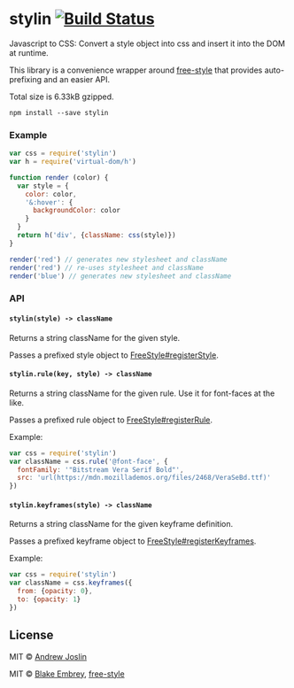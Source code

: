 # stylin [![Build Status](https://travis-ci.org/ajoslin/stylin.svg?branch=master)](https://travis-ci.org/ajoslin/stylin)

Javascript to CSS: Convert a style object into css and insert it into the DOM at runtime.

This library is a convenience wrapper around [free-style](https://github.com/blakeembrey/free-style) that provides auto-prefixing and an easier API.

Total size is 6.33kB gzipped.

```
npm install --save stylin
```

### Example

```js
var css = require('stylin')
var h = require('virtual-dom/h')

function render (color) {
  var style = {
    color: color,
    '&:hover': {
      backgroundColor: color
    }
  }
  return h('div', {className: css(style)})
}

render('red') // generates new stylesheet and className
render('red') // re-uses stylesheet and className
render('blue') // generates new stylesheet and className
```

### API

#### `stylin(style) -> className`

Returns a string className for the given style.

Passes a prefixed style object to [FreeStyle#registerStyle](https://github.com/blakeembrey/free-style#styles).

#### `stylin.rule(key, style) -> className`

Returns a string className for the given rule. Use it for font-faces at the like.

Passes a prefixed rule object to [FreeStyle#registerRule](https://github.com/blakeembrey/free-style#rules).

Example:

```js
var css = require('stylin')
var className = css.rule('@font-face', {
  fontFamily: '"Bitstream Vera Serif Bold"',
  src: 'url(https://mdn.mozillademos.org/files/2468/VeraSeBd.ttf)'
})
```

#### `stylin.keyframes(style) -> className`

Returns a string className for the given keyframe definition.

Passes a prefixed keyframe object to [FreeStyle#registerKeyframes](https://github.com/blakeembrey/free-style#keyframes).

Example:

```js
var css = require('stylin')
var className = css.keyframes({
  from: {opacity: 0},
  to: {opacity: 1}
})
```

## License

MIT © [Andrew Joslin](http://ajoslin.com)

MIT © [Blake Embrey](http://blakeembrey.me), [free-style](https://github.com/blakeembrey/free-style)
